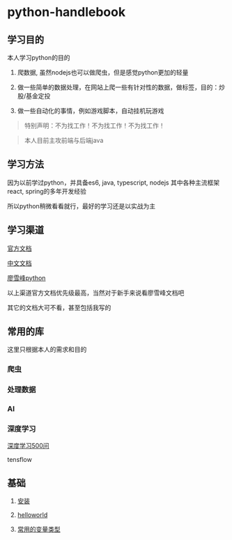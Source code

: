 # python-handlebook

## 学习目的

本人学习python的目的

1. 爬数据, 虽然nodejs也可以做爬虫，但是感觉python更加的轻量

2. 做一些简单的数据处理，在网站上爬一些有针对性的数据，做标签，目的：炒股/基金定投

3. 做一些自动化的事情，例如游戏脚本，自动挂机玩游戏

> 特别声明：不为找工作！不为找工作！不为找工作！

> 本人目前主攻前端与后端java

## 学习方法

因为以前学过python，并具备es6, java, typescript, nodejs 其中各种主流框架react, spring的多年开发经验

所以python稍微看看就行，最好的学习还是以实战为主

## 学习渠道


[官方文档](https://python.land/python-tutorial)

[中文文档](https://docs.python.org/zh-cn/3.8/tutorial/index.html)

[廖雪峰python](https://www.liaoxuefeng.com/wiki/1016959663602400)

以上渠道官方文档优先级最高，当然对于新手来说看廖雪峰文档吧

其它的文档大可不看，甚至包括我写的

## 常用的库

这里只根据本人的需求和目的

### 爬虫

### 处理数据

### AI

### 深度学习

[深度学习500问](https://github.com/wuhaohao1234/DeepLearning-500-questions)

tensflow

## 基础

1. [安装](./docs/install.md)

2. [helloworld](./docs/hello-world.md)

3. [常用的变量类型](./docs/variable.md)
